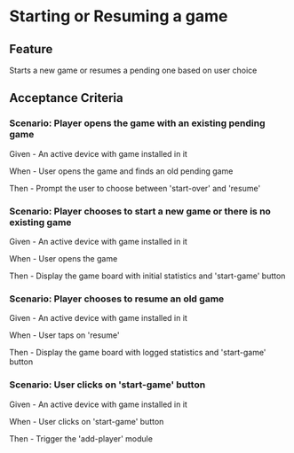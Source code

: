 # Starting or Resuming a game

## Feature

Starts a new game or resumes a pending one based on user choice

## Acceptance Criteria

### Scenario: Player opens the game with an existing pending game

  Given - An active device with game installed in it

  When - User opens the game and finds an old pending game

  Then - Prompt the user to choose between 'start-over' and 'resume'

### Scenario: Player chooses to start a new game or there is no existing game

  Given - An active device with game installed in it
  
  When - User opens the game
  
  Then - Display the game board with initial statistics and 'start-game' button
  
### Scenario: Player chooses to resume an old game

  Given - An active device with game installed in it
  
  When - User taps on 'resume'
  
  Then - Display the game board with logged statistics and 'start-game' button
  
### Scenario: User clicks on 'start-game' button

  Given - An active device with game installed in it
  
  When - User clicks on 'start-game'  button
  
  Then - Trigger the 'add-player' module
